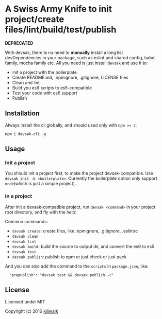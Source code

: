 A Swiss Army Knife to init project/create files/lint/build/test/publish
=================================

**DEPRECATED**

With devsak, there is no need to **manually** install a long list devDependencies in your package, 
such as eslint and shared config, babel family, mocha family etc. 
All you need is just install `devsak` and use it to:
* Init a project with the boilerplate
* Create README.md, .npmignore, .gitignore, LICENSE files
* Clean and lint
* Build you es6 scripts to es5-compatible
* Test your code with es6 support
* Publish

## Installation
Always install the cli globally, and should used only with `npm >= 3`. 

`npm i devsak-cli -g`

## Usage

### Init a project
You should init a project first, to make the project devsak-compatible.
Use `devsak init -b <boilerplate>`.
Currently the boilerplate option only support `node`(which is just a simple project).

### In a project
After init a devsak-compatible project, run `devsak <command>` in your project root directory, 
and fly with the help!

Common commands:
* `devsak create`: create files, like .npmignore, .gitignore, .eslintrc
* `devsak clean`
* `devsak lint`
* `devsak build`: build the source to output dir, and convert the es6 to es5
* `devsak test`
* `devsak publish`: publish to npm or just check or just pack

And you can also add the command to the `scripts` in `package.json`, like:

```
  "prepublish": "devsak test && devsak publish -c"
```

## License

Licensed under MIT

Copyright (c) 2016 [kiliwalk](https://github.com/kiliwalk)

